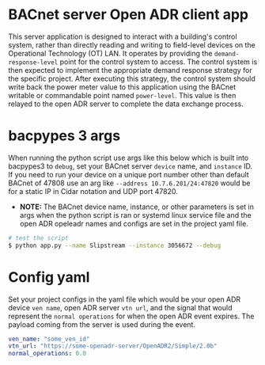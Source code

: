 # BACnet server Open ADR client app

This server application is designed to interact with a building's control system, rather than directly reading and writing to field-level devices on the Operational Technology (OT) LAN. It operates by providing the `demand-response-level` point for the control system to access. The control system is then expected to implement the appropriate demand response strategy for the specific project. After executing this strategy, the control system should write back the power meter value to this application using the BACnet writable or commandable point named `power-level`. This value is then relayed to the open ADR server to complete the data exchange process.

# bacpypes 3 args
When running the python script use args like this below which is built into bacpypes3 to `debug`, set your BACnet server `device` name, and `instance` ID. If you need to run your device on a unique port number other than default BACnet of 47808 use an arg like `--address 10.7.6.201/24:47820` would be for a static IP in Cidar notation and UDP port 47820. 

* **NOTE:** The BACnet device name, instance, or other parameters is set in args when the python script is ran or systemd linux service file and the open ADR opeleadr names and configs are set in the project yaml file.

```bash
# test the script
$ python app.py --name Slipstream --instance 3056672 --debug
```

# Config yaml
Set your project configs in the yaml file which would be your open ADR device `ven name`, open ADR server `vtn url`, and the signal that would represent the `normal operations` for when the open ADR event expires. The payload coming from the server is used during the event.
```yaml
ven_name: "some_ven_id"
vtn_url: "https://some-openadr-server/OpenADR2/Simple/2.0b"
normal_operations: 0.0
```


